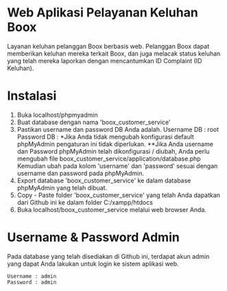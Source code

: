 ﻿# Web Aplikasi Pelayanan Keluhan Boox

Layanan keluhan pelanggan Boox berbasis web. Pelanggan Boox dapat memberikan keluhan mereka terkait Boox, dan juga melacak status keluhan yang telah mereka laporkan dengan mencantumkan ID Complaint (ID Keluhan).

# Instalasi

1. Buka localhost/phpmyadmin
2. Buat database dengan nama 'boox_customer_service'
3. 	Pastikan username dan password DB Anda adalah.
	Username DB : root
	Password DB : 
	*Jika Anda tidak mengubah konfigurasi default phpMyAdmin pengaturan ini tidak diperlukan.
	**Jika Anda username dan Password phpMyAdmin telah dikonfigurasi / diubah, Anda perlu mengubah file boox_customer_service/application/database.php
	Kemudian ubah pada kolom 'username' dan 'password' sesuai dengan username dan password pada phpMyAdmin.
4. Export database 'boox_customer_service' ke dalam database phpMyAdmin yang telah dibuat.
5. Copy - Paste folder 'boox_customer_service' yang telah Anda dapatkan dari Github ini ke dalam folder C:/xampp/htdocs
6. Buka localhost/boox_customer_service melalui web browser Anda.

# Username & Password Admin

Pada database yang telah disediakan di Github ini, terdapat akun admin yang dapat Anda lakukan untuk login ke sistem aplikasi web.
```
Username : admin
Password : admin
```
